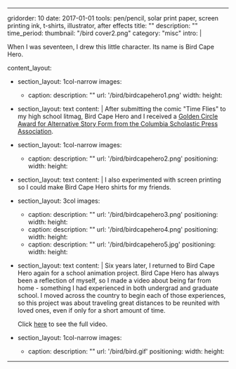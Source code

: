 ---

gridorder: 10
date: 2017-01-01
tools: pen/pencil, solar print paper, screen printing ink, t-shirts, illustrator, after effects
title: ""
description: ""
time_period:
thumbnail: "/bird cover2.png"
category: "misc"
intro: |
 
 When I was seventeen, I drew this little character. Its name is Bird Cape Hero.

content_layout:
  - section_layout: 1col-narrow
    images:
      - caption:
        description: ""
        url: '/bird/birdcapehero1.png'
        width:
        height:
  - section_layout: text
    content: |
      After submitting the comic "Time Flies" to my high school litmag, Bird Cape Hero and I received a <a href="https://precollege.sps.columbia.edu/sites/default/files/2023-12/2017-gold-circle-scholastic.pdf" target="_blank">Golden Circle Award for Alternative Story Form from the Columbia Scholastic Press Association</a>.
  - section_layout: 1col-narrow
    images:
      - caption:
        description: ""
        url: '/bird/birdcapehero2.png'
        positioning: 
        width:
        height:
  - section_layout: text
    content: |
      I also experimented with screen printing so I could make Bird Cape Hero shirts for my friends.
  - section_layout: 3col
    images:
      - caption:
        description: ""
        url: '/bird/birdcapehero3.png'
        positioning: 
        width:
        height:
      - caption:
        description: ""
        url: '/bird/birdcapehero4.png'
        positioning: 
        width:
        height:
      - caption:
        description: ""
        url: '/bird/birdcapehero5.jpg'
        positioning: 
        width:
        height:
  - section_layout: text
    content: |
      Six years later, I returned to Bird Cape Hero again for a school animation project. Bird Cape Hero has always been a reflection of myself, so I made a video about being far from home - something I had experienced in both undergrad and graduate school. I moved across the country to begin each of those experiences, so this project was about traveling great distances to be reunited with loved ones, even if only for a short amount of time.

      Click <a href="https://www.youtube.com/watch?v=sl85-n3B0hE" target="_blank">here</a> to see the full video.
  - section_layout: 1col-narrow
    images:
      - caption:
        description: ""
        url: '/bird/bird.gif'
        positioning: 
        width:
        height:

---
